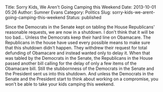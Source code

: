 Title: Sorry Kids, We Aren't Going Camping this Weekend
Date: 2013-10-01 05:26
Author: Sumner Evans
Category: Politics
Slug: sorry-kids-we-arent-going-camping-this-weekend
Status: published

Since the Democrats in the Senate kept on tabling the House Republicans'
reasonable requests, we are now in a shutdown. I don't think that it will be too
bad... Unless the Democrats keep their hard line on Obamacare. The Republicans
in the house have used every possible means to make sure that this shutdown
didn't happen. They withdrew their request for total defunding of Obamacare and
instead wanted only to delay it. When that was tabled by the Democrats in the
Senate, the Republicans in the House passed another bill calling for the delay
of only a few items of the Obamacare bill. Still the stubbornness of the
Democrats in the Senate and the President sent us into this shutdown.  And
unless the Democrats in the Senate and the President start to think about
working on a compromise, you won't be able to take your kids camping this
weekend.
